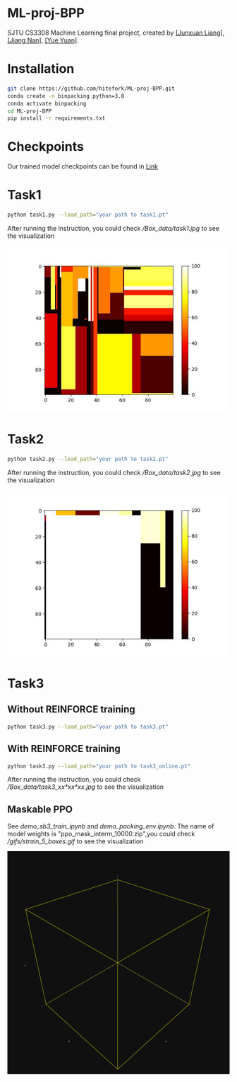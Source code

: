 # ML-proj-BPP
SJTU CS3308 Machine Learning final project, created by [[Junxuan Liang]](https://github.com/hitefork), [[Jiang Nan]](https://github.com/Chiang-17), [[Yue Yuan]](https://github.com/12y1y38).



# Installation
```bash
git clone https://github.com/hitefork/ML-proj-BPP.git
conda create -n binpacking python=3.8
conda activate binpacking
cd ML-proj-BPP
pip install -r requirements.txt
```

# Checkpoints

Our trained model checkpoints can be found in [Link](https://jbox.sjtu.edu.cn/l/j1iBwp)


# Task1

```bash
python task1.py --load_path="your path to task1.pt"
```

After running the instruction, you could check */Box_data/task1.jpg* to see the visualization

![](Box_data/task1.jpg)

# Task2

```bash
python task2.py --load_path="your path to task2.pt"
```
After running the instruction, you could check */Box_data/task2.jpg* to see the visualization

![](Box_data/task2.jpg)
# Task3

## Without REINFORCE training
```bash
python task3.py --load_path="your path to task3.pt"
```
## With REINFORCE training
```bash
python task3.py --load_path="your path to task3_online.pt"
```

After running the instruction, you could check */Box_data/task3_xx\*xx\*xx.jpg* to see the visualization

## Maskable PPO

See *demo_sb3_train_ipynb* and *demo_packing_env.ipynb*. The name of model weights is "ppo_mask_interm_10000.zip",you could check */gifs/strain_5_boxes.gif* to see the visualization

![](gifs/strain_5_boxes.gif)
